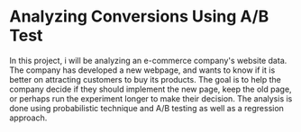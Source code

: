 # Analyzing Conversions Using A/B Test

In this project, i will be analyzing an e-commerce company's website data. The company has developed a new webpage, and wants to know if it is better on attracting customers to buy its products. The goal is to help the company decide if they should implement the new page, keep the old page, or perhaps run the experiment longer to make their decision. The analysis is done using probabilistic technique and A/B testing as well as a regression approach.
